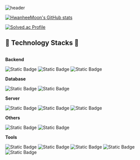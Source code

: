 ![header](https://capsule-render.vercel.app/api?type=waving&color=6BE1E5&text=welcome+to+Hwanhee's+GitHub!👋&fontColor=E2FEFF&fontSize=50&font=)

[![HwanheeMoon's GitHub stats](https://github-readme-stats.vercel.app/api?username=HwanheeMoon&theme=radical)](https://github.com/anuraghazra/github-readme-stats)

[![Solved.ac Profile](http://mazassumnida.wtf/api/v2/generate_badge?boj=yuiop0218)](https://solved.ac/yuiop0218/)

## 🔨 Technology Stacks 🔨
<div style="display:flex; flex-direction:column; align-items:flex-start;">
    <!-- Backend -->
    <p><strong>Backend</strong></p>
    <div>
        <img alt="Static Badge" src="https://img.shields.io/badge/Spring%20Boot-6DB33F%20?style=for-the-badge&logo=Spring%20Boot&logoColor=white&color=%236DB33F">
        <img alt="Static Badge" src="https://img.shields.io/badge/Django-092E20?style=for-the-badge&logo=Django&logoColor=white&color=092E20">
        <img alt="Static Badge" src="https://img.shields.io/badge/Flask-%23000000?style=for-the-badge&logo=Flask&logoColor=white&color=%23000000">
    </div>
    <!-- Database -->
    <p><strong>Database</strong></p>
    <div>
        <img alt="Static Badge" src="https://img.shields.io/badge/MySQL-%234479A1?style=for-the-badge&logo=MySQL&logoColor=white&color=%234479A1">
        <img alt="Static Badge" src="https://img.shields.io/badge/microsoftsqlserver-%23CC2927?style=for-the-badge&logo=microsoftsqlserver&logoColor=white&color=%23CC2927">
    </div>
    <!-- Server -->
    <p><strong>Server</strong></p>
    <div>
        <img alt="Static Badge" src="https://img.shields.io/badge/Linux-%23%23FCC624?style=for-the-badge&logo=Linux&logoColor=white&color=%23%23FCC624">
        <img alt="Static Badge" src="https://img.shields.io/badge/Ubuntu-%23%23%23E95420?style=for-the-badge&logo=Ubuntu&logoColor=white&color=%23E95420">
        <img alt="Static Badge" src="https://img.shields.io/badge/CentOS-%23262577?style=for-the-badge&logo=CentOS&logoColor=white&color=%23262577">
    </div>
    <!-- Deep Learning -->
    <p><strong>Others</strong></p>
    <div>
        <img alt="Static Badge" src="https://img.shields.io/badge/PyTorch-%23EE4C2C?style=for-the-badge&logo=PyTorch&logoColor=white&color=%23EE4C2C">
        <img alt="Static Badge" src="https://img.shields.io/badge/TensorFlow-%23FF6F00?style=for-the-badge&logo=TensorFlow&logoColor=white&color=%23FF6F00">
    <!-- Tools -->
    <p><strong>Tools</strong></p>
    <div>
        <img alt="Static Badge" src="https://img.shields.io/badge/Visual%20Studio-%235C2D91?style=for-the-badge&logo=Visual%20Studio&logoColor=white&color=%235C2D91">
        <img alt="Static Badge" src="https://img.shields.io/badge/Visual%20Studio%20Code-%23007ACC?style=for-the-badge&logo=Visual%20Studio%20Code&logoColor=white&color=%23007ACC">
        <img alt="Static Badge" src="https://img.shields.io/badge/intellij%20idea-%23000000?style=for-the-badge&logo=intellijidea&logoColor=white&color=000000">
        <img alt="Static Badge" src="https://img.shields.io/badge/pycharm-%23000000?style=for-the-badge&logo=pycharm&logoColor=white&color=000000">
        <img alt="Static Badge" src="https://img.shields.io/badge/eclipse%20ide-%23%232C2255?style=for-the-badge&logo=eclipseide&logoColor=white&color=%232C2255">
    </div>
</div><br>
</div>
